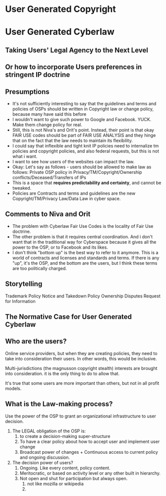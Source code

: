 # User Generated Copyright
# User Generated Cyberlaw

## Taking Users' Legal Agency to the Next Level
## Or how to incorporate Users preferences in stringent IP doctrine

## Presumptions
* It's not sufficiently interesting to say that the guidelines and terms and policies of OSPs should be written in Copyright law or change policy, because many have said this before
* I wouldn't want to give such power to Google and Facebook. YUCK. Make them change policy for real. 
* Still, this is not Niva's and Orit's point. Instead, their point is that okay FAIR USE codes should be part of FAIR USE ANALYSIS and they hinge that on the fact that the law needs to maintain its flexibility. 
* I could say that inflexible and tight knit IP policies need to internalize tm policies and copyright policies, and also federal requests, but this is not what i want.
* I want to see how users of the websites can impact the law.  
* Okay: Let's say as follows - users should be allowed to make law as follows: Private OSP policy in Privacy/TM/Copyright/Ownership conflicts/Deceased/Transfers of IPs 
* This is a space that **requires predictability and certainty**, and cannot be tweaked.
* Policies are Contracts and terms and guidelines are the new Copyright/TM/Privacy Law/Data Law in cyber space. 

## Comments to Niva and Orit
* The problem with Cyberlaw Fair Use Codes is the locality of Fair Use doctrine.
* The other problem is that it requires central coordination. And i don't want that in the traditional way for Cyberspace because it gives all the power to the OSP, or to Facebook and its likes.  
* I don't think "bottom up" is the best way to refer to it anymore. This is a world of contracts and licenses and standards and terms. If there is any "up", it's the OSP, and the bottom are the users, but I think these terms are too politically charged.

## Storytelling
Trademark Policy
Notice and Takedown Policy
Ownership Disputes 
Request for Information
## The Normative Case for User Generated Cyberlaw

## Who are the users?
Online service providers, but when they are creating policies, they need to take into consideration their users. In other words, this would be inclusive.

Multi-jurisdictions (the magnusson copyright stealth) interests are brought into consideration. 
it is the only thing to do to allow that. 

It's true that some users are more important than others, but not in all profit models. 

## What is the Law-making process?
Use the power of the OSP to grant an organizational infrastructure to user decision.
1. The LEGAL obligation of the OSP is:
    1. to create a decision-making super-structure
    2. To have a clear policy about how to accept user and implement user change
    3. Broadcast power of changes + Continuous access to current policy and ongoing discussion.
2. The decision power of users?
    1. Ongoing. Like every content, policy content. 
    2. Meritocratic, or based on activity level or any other built in hierarchy.  
    3. Not open and shut for participation but always open. 
        1. not like mozilla or wikipedia
        2. 


